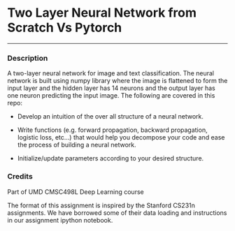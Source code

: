 # Two Layer Neural Network from Scratch Vs Pytorch
---

### Description
A two-layer neural network for image and text classification. The neural network is built using numpy library where the image is flattened to form the input layer and the hidden layer has 14 neurons and the output layer has one neuron predicting the input image.
The following are covered in this repo:
- Develop an intuition of the over all structure of a neural network.

- Write functions (e.g. forward propagation, backward propagation, logistic loss, etc...) that would help you decompose your code and ease the process of building a neural network.

- Initialize/update parameters according to your desired structure.


### Credits
Part of UMD CMSC498L Deep Learning course

The format of this assignment is inspired by the Stanford CS231n assignments. We have borrowed some of their data loading and instructions in our assignment ipython notebook.

